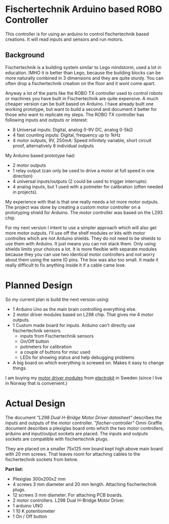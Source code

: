 # Fischertechnik Arduino based ROBO Controller

This controller is for using an arduino to control fischertechnik based creations. It will read inputs and sensors and run motors.

## Background

Fischertechnik is a building system similar to Lego mindstorm, used a lot in education. IMHO it is better than Lego, because the building blocks can be more naturally combined in 3 dimensions and they are quite sturdy. You can often drop a fischertechnik creation on the floor and it wont come apart.

Anyway a lot of the parts like the ROBO TX controller used to control robots or machines you have built in Fischertechnik are quite expensive. A much cheaper version can be built based on Arduino. I have already built one working prototype, but want to build a second and document it better for those who want to replicate my steps. The ROBO TX controller has following inputs and outputs or interest:

* 8 Universal inputs: Digital, analog 0-9V DC, analog 0-5kΩ
* 4 fast counting inputs: Digital, frequency up to 1kHz
* 4 motor outputs, 9V, 250mA: Speed infinitely variable, short circuit proof, alternatively 8 individual outputs

My Arduino based prototype had:

* 2 motor outputs
* 1 relay output (can only be used to drive a motor at full speed in one direction)
* 4 universal inputs/outputs (2 could be used to trigger interrupts)
* 4 analog inputs, but 1 used with a potmeter for calibration (often needed in projects).

My experience with that is that one really needs a lot more motor outputs. The project was done by creating a custom motor controller on a prototyping shield for Arduino. The motor controller was based on the L293 chip.

For my next version I intent to use a simpler approach which will also get more motor outputs. I'll use off the shelf modules or kits with motor controlles which are not Arduino shields. They do not need to be shields to use them with Arduino. It just means you can not stack them. Only using shields limits your choices a lot. It is more flexible with separate modules because they you can use two identical motor controllers and not worry about them using the same IO pins. The box was also too small. It made it really difficult to fix anything inside it if a cable came lose.

# Planned Design
So my current plan is build the next version using:

* 1 Arduino Uno as the main brain controlling everything else.
* 2 motor driver modules based on L298 chip. That gives me 4 motor outputs.
* 1 Custom made board for inputs. Arduino can't directly use fischertechnik sensors.
	* inputs from Fischertechnik sensors
	* On/Off button
	* potmeters for calibration
	* a couple of buttons for misc used
	* LEDs for showing status and help debugging problems
* A big board on which everything is screwed on. Makes it easy to change things.
	
I am buying my [motor driver modules][motodriver] from [electrokit][electrokit] in Sweden (since I live in Norway that is convenient.)

# Actual Design

The document *"L298 Dual H-Bridge Motor Driver datasheet"* describes the inputs and outputs of the motor controller. *"fischer-controller"* Omni Graffle document describes a plexiglas board onto which the two motor controllers, arduino and input/output sockets are placed. The inputs and outputs sockets are compatible with fischertechnik plugs. 

They are placed on a smaller 75x125 mm board kept high above main board with 20 mm screws. That leaves room for attaching cables to the fischertechnik sockets from below.

**Part list:**

* Plexiglas 300x200x2 mm
* 4 screws 3 mm diameter and 20 mm length. Attaching fischertechnik plugs.
* 12 screws 3 mm diameter. For attaching PCB boards.
* 2 motor controllers. L298 Dual H-Bridge Motor Driver.
* 1 arduino UNO
* 1 10 K potentiometer
* 1 On / Off button

[motodriver]: http://www.electrokit.com/motordrivare-l298-dubbel-hbrygga.49762 "Dual  full-bridge motor driver"
[electrokit]: http://www.electrokit.com "Electro:kit"
[botdino]: http://www.lynxmotion.com/c-153-botboarduino.aspx
[botdinobuy]: http://www.electrokit.com/en/botboarduino.50217
[lynx]: http://www.lynxmotion.com